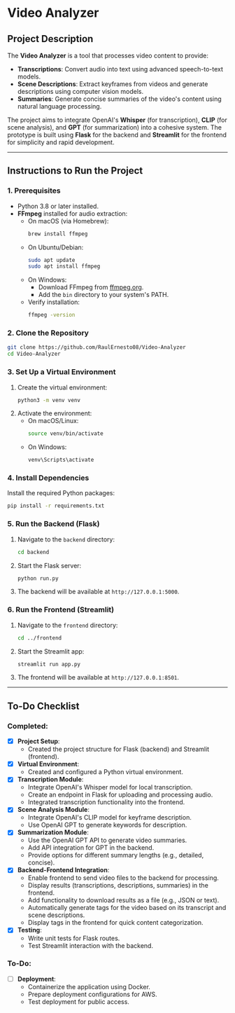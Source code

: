 # Video Analyzer

## Project Description

The **Video Analyzer** is a tool that processes video content to provide:
- **Transcriptions**: Convert audio into text using advanced speech-to-text models.
- **Scene Descriptions**: Extract keyframes from videos and generate descriptions using computer vision models.
- **Summaries**: Generate concise summaries of the video's content using natural language processing.

The project aims to integrate OpenAI's **Whisper** (for transcription), **CLIP** (for scene analysis), and **GPT** (for summarization) into a cohesive system. The prototype is built using **Flask** for the backend and **Streamlit** for the frontend for simplicity and rapid development.

---

## Instructions to Run the Project

### 1. Prerequisites
- Python 3.8 or later installed.
- **FFmpeg** installed for audio extraction:
  - On macOS (via Homebrew):
    ```bash
    brew install ffmpeg
    ```
  - On Ubuntu/Debian:
    ```bash
    sudo apt update
    sudo apt install ffmpeg
    ```
  - On Windows:
    - Download FFmpeg from [ffmpeg.org](https://ffmpeg.org/download.html).
    - Add the `bin` directory to your system's PATH.
  - Verify installation:
    ```bash
    ffmpeg -version
    ```

### 2. Clone the Repository
```bash
git clone https://github.com/RaulErnesto08/Video-Analyzer
cd Video-Analyzer
```

### 3. Set Up a Virtual Environment
1. Create the virtual environment:
   ```bash
   python3 -m venv venv
   ```
2. Activate the environment:
   - On macOS/Linux:
     ```bash
     source venv/bin/activate
     ```
   - On Windows:
     ```bash
     venv\Scripts\activate
     ```

### 4. Install Dependencies
Install the required Python packages:
```bash
pip install -r requirements.txt
```

### 5. Run the Backend (Flask)
1. Navigate to the `backend` directory:
   ```bash
   cd backend
   ```
2. Start the Flask server:
   ```bash
   python run.py
   ```
3. The backend will be available at `http://127.0.0.1:5000`.

### 6. Run the Frontend (Streamlit)
1. Navigate to the `frontend` directory:
   ```bash
   cd ../frontend
   ```
2. Start the Streamlit app:
   ```bash
   streamlit run app.py
   ```
3. The frontend will be available at `http://127.0.0.1:8501`.

---

## To-Do Checklist

### Completed:
- [x] **Project Setup**:
  - Created the project structure for Flask (backend) and Streamlit (frontend).
- [x] **Virtual Environment**:
  - Created and configured a Python virtual environment.
- [x] **Transcription Module**:
  - Integrate OpenAI's Whisper model for local transcription.
  - Create an endpoint in Flask for uploading and processing audio.
  - Integrated transcription functionality into the frontend.
- [x] **Scene Analysis Module**:
  - Integrate OpenAI's CLIP model for keyframe description.
  - Use OpenAI GPT to generate keywords for description.
- [x] **Summarization Module**:
  - Use the OpenAI GPT API to generate video summaries.
  - Add API integration for GPT in the backend.
  - Provide options for different summary lengths (e.g., detailed, concise).
- [x] **Backend-Frontend Integration**:
  - Enable frontend to send video files to the backend for processing.
  - Display results (transcriptions, descriptions, summaries) in the frontend.
  - Add functionality to download results as a file (e.g., JSON or text).
  - Automatically generate tags for the video based on its transcript and scene descriptions.
  - Display tags in the frontend for quick content categorization.
- [x] **Testing**:
  - Write unit tests for Flask routes.
  - Test Streamlit interaction with the backend.

### To-Do:
- [ ] **Deployment**:
  - Containerize the application using Docker.
  - Prepare deployment configurations for AWS.
  - Test deployment for public access.
